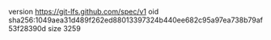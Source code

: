 version https://git-lfs.github.com/spec/v1
oid sha256:1049aea31d489f262ed88013397324b440ee682c95a97ea738b79af53f28390d
size 3259
